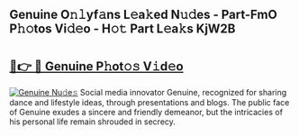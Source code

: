 ## Genuine O𝚗𝚕yf𝚊ns L𝚎a𝚔ed N𝚞𝚍es - Part-FmO P𝚑𝚘tos Vi𝚍𝚎o - H𝚘𝚝 Part L𝚎a𝚔s KjW2B

# <h2><a href="http://kf9zea.oniu.top/?m=Genuine">🔗👉 🔴 Genuine P𝚑ot𝚘𝚜 V𝚒d𝚎o</a></h2>

[![Genuine Nu𝚍e𝚜](https://i.imgur.com/0qMVB7G.gif)](http://kf9zea.oniu.top/?m=Genuine)
Social media innovator Genuine, recognized for sharing dance and lifestyle ideas, through presentations and blogs. The public face of Genuine exudes a sincere and friendly demeanor, but the intricacies of his personal life remain shrouded in secrecy.  
